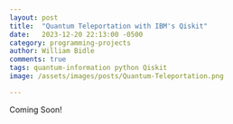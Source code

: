 ```yaml
---
layout: post
title:  "Quantum Teleportation with IBM's Qiskit"
date:   2023-12-20 22:13:00 -0500
category: programming-projects
author: William Bidle
comments: true
tags: quantum-information python Qiskit 
image: /assets/images/posts/Quantum-Teleportation.png

---
```


Coming Soon! 